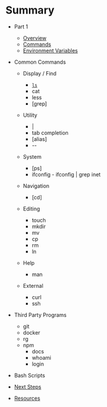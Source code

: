 # Summary

* Part 1
    * [Overview](/lessons/00-shells-terminals-command-lines.md)
    * [Commands](/lessons/00-commands.md)
    * [Environment Variables](/lessons/99-environment-variables.md)
* Common Commands
    * Display / Find
      * [`ls`](/commands/ls.md)
      * cat
      * less
      * [grep]

    * Utility
      * |
      * tab completion
      * [alias]
      * --

    * System
      * [ps]
      * ifconfig - ifconfig | grep inet

    * Navigation
      * [cd]

    * Editing
      * touch
      * mkdir
      * mv
      * cp
      * rm
      * ln

    * Help
      * man

    * External
      * curl
      * ssh

* Third Party Programs
    * git
    * docker
    * rg
    * npm
      * docs
      * whoami
      * login

* Bash Scripts

* [Next Steps](lessons/99-next-steps.md)

* [Resources](resources.md)




